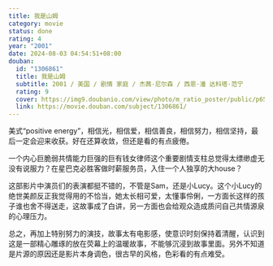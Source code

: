 ```yaml
---
title: 我是山姆
category: movie
status: done
rating: 4
year: "2001"
date: 2024-08-03 04:54:51+08:00
douban:
  id: "1306861"
  title: 我是山姆
  subtitle: 2001 / 美国 / 剧情 家庭 / 杰茜·尼尔森 / 西恩·潘 达科塔·范宁
  rating: 9
  cover: https://img9.doubanio.com/view/photo/m_ratio_poster/public/p652417775.jpg
  link: https://movie.douban.com/subject/1306861/
---
```


美式“positive energy”，相信光，相信爱，相信善良，相信努力，相信坚持，最后一定会迎来收获。好在还算收敛，但还是看的有点疲倦。

一个内心巨脆弱共情能力巨强的巨有钱女律师这个重要剧情支柱总觉得太缥缈虚无没有说服力？在星巴克必胜客做时薪服务员，入住一个人独享的大house？

这部影片中演员们的表演都挺不错的，不管是Sam，还是小Lucy。这个小Lucy的绝世美颜反正我觉得用的不恰当，她太长相可爱，太懂事伶俐，一方面长这样的孩子谁也舍不得送走，这故事成了白讲，另一方面也会给观众造成质问自己共情源泉的心理压力。

总之，再加上特别努力的演技，故事太有电影感，使意识时刻保持着清醒，认识到这是一部精心雕琢的放在荧幕上的温暖故事，不能够沉浸到故事里面。另外不知道是片源的原因还是影片本身调色，很古早的风格，色彩看的有点难受。
